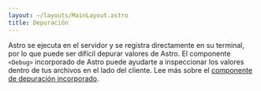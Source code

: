 ```yaml
---
layout: ~/layouts/MainLayout.astro
title: Depuración
---
```


Astro se ejecuta en el servidor y se registra directamente en su terminal, por lo que puede ser difícil depurar valores de Astro. El componente `<Debug>` incorporado de Astro puede ayudarte a inspeccionar los valores dentro de tus archivos en el lado del cliente. Lee más sobre el [componente de depuración incorporado](/es/reference/builtin-components#debug-).

